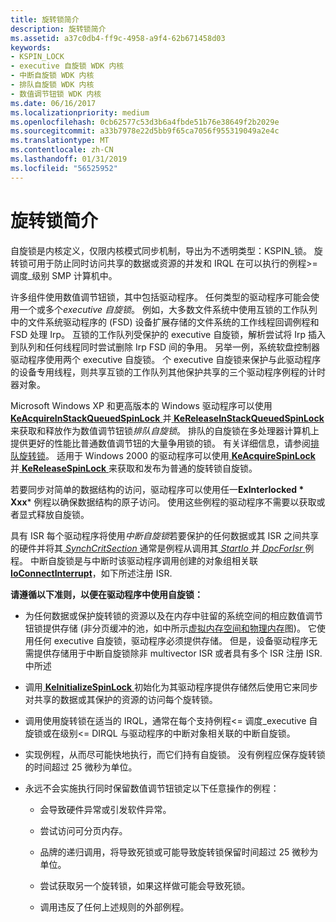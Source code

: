 ```yaml
---
title: 旋转锁简介
description: 旋转锁简介
ms.assetid: a37c0db4-ff9c-4958-a9f4-62b671458d03
keywords:
- KSPIN_LOCK
- executive 自旋锁 WDK 内核
- 中断自旋锁 WDK 内核
- 排队自旋锁 WDK 内核
- 数值调节钮锁 WDK 内核
ms.date: 06/16/2017
ms.localizationpriority: medium
ms.openlocfilehash: 0cb62577c53d3b6a4fbde51b76e38649f2b2029e
ms.sourcegitcommit: a33b7978e22d5bb9f65ca7056f955319049a2e4c
ms.translationtype: MT
ms.contentlocale: zh-CN
ms.lasthandoff: 01/31/2019
ms.locfileid: "56525952"
---
```

# <a name="introduction-to-spin-locks"></a>旋转锁简介





自旋锁是内核定义，仅限内核模式同步机制，导出为不透明类型：KSPIN\_锁。 旋转锁可用于防止同时访问共享的数据或资源的并发和 IRQL 在可以执行的例程&gt;= 调度\_级别 SMP 计算机中。

许多组件使用数值调节钮锁，其中包括驱动程序。 任何类型的驱动程序可能会使用一个或多个*executive 自旋锁*。 例如，大多数文件系统中使用互锁的工作队列中的文件系统驱动程序的 (FSD) 设备扩展存储的文件系统的工作线程回调例程和 FSD 处理 Irp。 互锁的工作队列受保护的 executive 自旋锁，解析尝试将 Irp 插入到队列和任何线程同时尝试删除 Irp FSD 间的争用。 另举一例，系统软盘控制器驱动程序使用两个 executive 自旋锁。 个 executive 自旋锁来保护与此驱动程序的设备专用线程，则共享互锁的工作队列其他保护共享的三个驱动程序例程的计时器对象。

Microsoft Windows XP 和更高版本的 Windows 驱动程序可以使用[ **KeAcquireInStackQueuedSpinLock** ](https://msdn.microsoft.com/library/windows/hardware/ff551899)并[ **KeReleaseInStackQueuedSpinLock**](https://msdn.microsoft.com/library/windows/hardware/ff553130)来获取和释放作为数值调节钮锁*排队自旋锁*。 排队的自旋锁在多处理器计算机上提供更好的性能比普通数值调节钮的大量争用锁的锁。 有关详细信息，请参阅[排队旋转锁](queued-spin-locks.md)。 适用于 Windows 2000 的驱动程序可以使用[ **KeAcquireSpinLock** ](https://msdn.microsoft.com/library/windows/hardware/ff551917)并[ **KeReleaseSpinLock** ](https://msdn.microsoft.com/library/windows/hardware/ff553145)来获取和发布为普通的旋转锁自旋锁。

若要同步对简单的数据结构的访问，驱动程序可以使用任一**ExInterlocked * Xxx*** 例程以确保数据结构的原子访问。 使用这些例程的驱动程序不需要以获取或者显式释放自旋锁。

具有 ISR 每个驱动程序将使用*中断自旋锁*若要保护的任何数据或其 ISR 之间共享的硬件并将其[ *SynchCritSection* ](https://msdn.microsoft.com/library/windows/hardware/ff563928)通常是例程从调用其[ *StartIo* ](https://msdn.microsoft.com/library/windows/hardware/ff563858)并[ *DpcForIsr* ](https://msdn.microsoft.com/library/windows/hardware/ff544079)例程。 中断自旋锁是与中断时该驱动程序调用创建的对象组相关联[ **IoConnectInterrupt**](https://msdn.microsoft.com/library/windows/hardware/ff548371)，如下所述注册 ISR.

**请遵循以下准则，以便在驱动程序中使用自旋锁：**

-   为任何数据或保护旋转锁的资源以及在内存中驻留的系统空间的相应数值调节钮锁提供存储 (非分页缓冲的池，如中所示[虚拟内存空间和物理内存](overview-of-windows-memory-space.md)图)。 它使用任何 executive 自旋锁，驱动程序必须提供存储。 但是，设备驱动程序无需提供存储用于中断自旋锁除非 multivector ISR 或者具有多个 ISR 注册 ISR.中所述

-   调用[ **KeInitializeSpinLock** ](https://msdn.microsoft.com/library/windows/hardware/ff552160)初始化为其驱动程序提供存储然后使用它来同步对共享的数据或其保护的资源的访问每个旋转锁。

-   调用使用旋转锁在适当的 IRQL，通常在每个支持例程&lt;= 调度\_executive 自旋锁或在级别&lt;= DIRQL 与驱动程序的中断对象相关联的中断自旋锁。

-   实现例程，从而尽可能快地执行，而它们持有自旋锁。 没有例程应保存旋转锁的时间超过 25 微秒为单位。

-   永远不会实施执行同时保留数值调节钮锁定以下任意操作的例程：

    -   会导致硬件异常或引发软件异常。

    -   尝试访问可分页内存。

    -   品牌的递归调用，将导致死锁或可能导致旋转锁保留时间超过 25 微秒为单位。

    -   尝试获取另一个旋转锁，如果这样做可能会导致死锁。

    -   调用违反了任何上述规则的外部例程。

 

 




